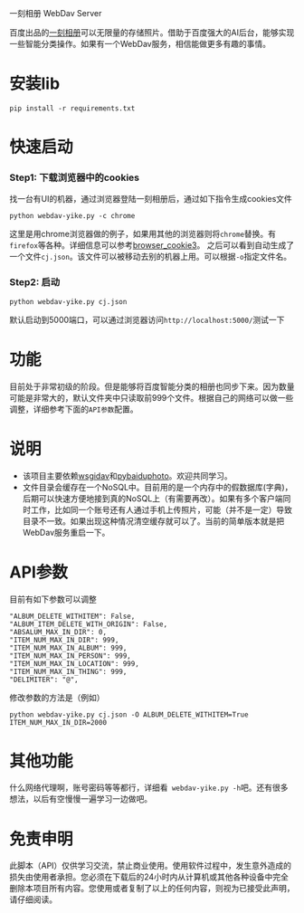 一刻相册 WebDav Server

百度出品的[一刻相册](https://photo.baidu.com/)可以无限量的存储照片。借助于百度强大的AI后台，能够实现一些智能分类操作。如果有一个WebDav服务，相信能做更多有趣的事情。

# 安装lib
`pip install -r requirements.txt`


# 快速启动
### Step1: 下载浏览器中的cookies
找一台有UI的机器，通过浏览器登陆一刻相册后，通过如下指令生成cookies文件
```
python webdav-yike.py -c chrome
```
这里是用chrome浏览器做的例子，如果用其他的浏览器则将`chrome`替换。有`firefox`等各种。详细信息可以参考[browser_cookie3](https://github.com/borisbabic/browser_cookie3#contribute)。
之后可以看到自动生成了一个文件`cj.json`。该文件可以被移动去别的机器上用。可以根据`-o`指定文件名。

### Step2: 启动
```
python webdav-yike.py cj.json
```

默认启动到5000端口，可以通过浏览器访问`http://localhost:5000/`测试一下

# 功能
目前处于非常初级的阶段。但是能够将百度智能分类的相册也同步下来。因为数量可能是非常大的，默认文件夹中只读取前999个文件。根据自己的网络可以做一些调整，详细参考下面的`API参数`配置。

# 说明
- 该项目主要依赖[wsgidav](https://github.com/mar10/wsgidav)和[pybaiduphoto](https://github.com/HengyueLi/baiduphoto)。欢迎共同学习。
- 文件目录会缓存在一个NoSQL中。目前用的是一个内存中的假数据库(字典)，后期可以快速方便地接到真的NoSQL上（有需要再改）。如果有多个客户端同时工作，比如同一个账号还有人通过手机上传照片，可能（并不是一定）导致目录不一致。如果出现这种情况清空缓存就可以了。当前的简单版本就是把WebDav服务重启一下。


# API参数
目前有如下参数可以调整
```
"ALBUM_DELETE_WITHITEM": False,
"ALBUM_ITEM_DELETE_WITH_ORIGIN": False,
"ABSALUM_MAX_IN_DIR": 0,
"ITEM_NUM_MAX_IN_DIR": 999,
"ITEM_NUM_MAX_IN_ALBUM": 999,
"ITEM_NUM_MAX_IN_PERSON": 999,
"ITEM_NUM_MAX_IN_LOCATION": 999,
"ITEM_NUM_MAX_IN_THING": 999,
"DELIMITER": "@",
```
修改参数的方法是（例如）
```
python webdav-yike.py cj.json -O ALBUM_DELETE_WITHITEM=True ITEM_NUM_MAX_IN_DIR=2000
```

# 其他功能
什么网络代理啊，账号密码等等都行，详细看` webdav-yike.py -h`吧。还有很多想法，以后有空慢慢一遍学习一边做吧。

# 免责申明
此脚本（API）仅供学习交流，禁止商业使用。使用软件过程中，发生意外造成的损失由使用者承担。您必须在下载后的24小时内从计算机或其他各种设备中完全删除本项目所有内容。您使用或者复制了以上的任何内容，则视为已接受此声明，请仔细阅读。
